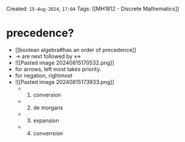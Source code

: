 Created: `15-Aug-2024`, `17:04`
Tags: [[MH1812 - Discrete Mathematics]]

# precedence?
- [[boolean algebra#has an order of precedence]]
- -> are next followed by <->
- ![[Pasted image 20240815170532.png]]
- for arrows, left most takes priority.
- for negation, rightmost
- ![[Pasted image 20240815173933.png]]
	- 1. conversion
	- 2. de morgans
	- 3. expansion
	- 4. converrsion